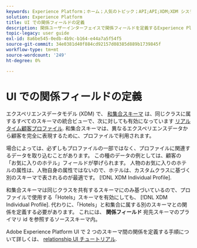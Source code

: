```yaml
---
keywords: Experience Platform；ホーム；人気のトピック；API;API;XDM;XDM システム；エクスペリエンスデータモデル；データモデル；ui；ワークスペース；関係；フィールド；
solution: Experience Platform
title: UI での関係フィールドの定義
description: 関係ユーザーインターフェイスで関係フィールドを定義するExperience Platformを説明します。
topic-legacy: user guide
exl-id: 8a6be545-0edb-4b9c-b164-e44a7a5f54f5
source-git-commit: 34e0381d40f884cd92157d08385d889b1739845f
workflow-type: tm+mt
source-wordcount: '249'
ht-degree: 0%

---
```


# UI での関係フィールドの定義

エクスペリエンスデータモデル (XDM) で、 [和集合スキーマ](../../schema/composition.md#union) は、同じクラスに属するすべてのスキーマの統合ビューで、次に対しても有効になっています [リアルタイム顧客プロファイル](../../../profile/home.md). 和集合スキーマは、異なるエクスペリエンスデータから顧客を完全に表現するために、プロファイルで利用されます。

場合によっては、必ずしもプロファイルの一部ではなく、プロファイルに関連するデータを取り込むことがあります。 この種のデータの例としては、顧客の「お気に入りのホテル」フィールドが挙げられます。 人物のお気に入りのホテルの属性は、人物自身の属性ではないので、ホテルは、カスタムクラスに基づく別のスキーマで表されるのが最適です。 [!DNL XDM Individual Profile].

和集合スキーマは同じクラスを共有するスキーマにのみ基づいているので、プロファイルで使用する「Hotels」スキーマを有効にしても、 [!DNL XDM Individual Profile]. 代わりに、「Hotels」と和集合に属する別のスキーマとの関係を定義する必要があります。 これには、 **関係フィールド** 宛先スキーマのプライマリ id を参照するソーススキーマ内。

Adobe Experience Platform UI で 2 つのスキーマ間の関係を定義する手順について詳しくは、 [relationship UI チュートリアル](../../tutorials/relationship-ui.md).
